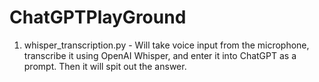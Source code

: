 # ChatGPTPlayGround

1. whisper_transcription.py - Will take voice input from the microphone, transcribe it using OpenAI Whisper, and enter it into ChatGPT as a prompt. Then it will spit out the answer.
